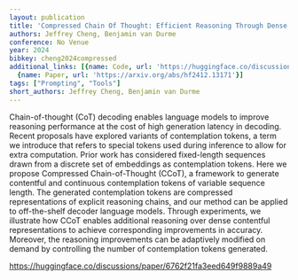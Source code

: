 ```yaml
---
layout: publication
title: 'Compressed Chain Of Thought: Efficient Reasoning Through Dense Representations'
authors: Jeffrey Cheng, Benjamin van Durme
conference: No Venue
year: 2024
bibkey: cheng2024compressed
additional_links: [{name: Code, url: 'https://huggingface.co/discussions/paper/6762f21fa3eed649f9889a49'},
  {name: Paper, url: 'https://arxiv.org/abs/hf2412.13171'}]
tags: ["Prompting", "Tools"]
short_authors: Jeffrey Cheng, Benjamin van Durme
---
```

Chain-of-thought (CoT) decoding enables language models to improve reasoning performance at the cost of high generation latency in decoding. Recent proposals have explored variants of contemplation tokens, a term we introduce that refers to special tokens used during inference to allow for extra computation. Prior work has considered fixed-length sequences drawn from a discrete set of embeddings as contemplation tokens. Here we propose Compressed Chain-of-Thought (CCoT), a framework to generate contentful and continuous contemplation tokens of variable sequence length. The generated contemplation tokens are compressed representations of explicit reasoning chains, and our method can be applied to off-the-shelf decoder language models. Through experiments, we illustrate how CCoT enables additional reasoning over dense contentful representations to achieve corresponding improvements in accuracy. Moreover, the reasoning improvements can be adaptively modified on demand by controlling the number of contemplation tokens generated.

https://huggingface.co/discussions/paper/6762f21fa3eed649f9889a49